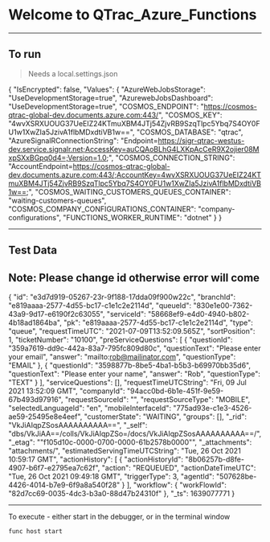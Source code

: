 
# Welcome to QTrac_Azure_Functions



***
## To run

> Needs a local.settings.json

{
  "IsEncrypted": false,
  "Values": {
    "AzureWebJobsStorage": "UseDevelopmentStorage=true",
    "AzurewebJobsDashboard": "UseDevelopmentStorage=true",
    "COSMOS_ENDPOINT": "https://cosmos-qtrac-global-dev.documents.azure.com:443/",
    "COSMOS_KEY": "4wvXSRXUOUG37UeEIZ24KTmuXBM4JTj54ZjvRB9SzqTlpc5Ybq7S4OY0FU1w1XwZIa5JzivA1flbMDxdtiVB1w==",
    "COSMOS_DATABASE": "qtrac",
    "AzureSignalRConnectionString": "Endpoint=https://sigr-qtrac-westus-dev.service.signalr.net;AccessKey=auCQAoBLhG4LXKpAcCeR9X2ojier08MxpSXxBGpq0d4=;Version=1.0;",
    "COSMOS_CONNECTION_STRING": "AccountEndpoint=https://cosmos-qtrac-global-dev.documents.azure.com:443/;AccountKey=4wvXSRXUOUG37UeEIZ24KTmuXBM4JTj54ZjvRB9SzqTlpc5Ybq7S4OY0FU1w1XwZIa5JzivA1flbMDxdtiVB1w==;",
    "COSMOS_WAITING_CUSTOMERS_QUEUES_CONTAINER": "waiting-customers-queues",
    "COSMOS_COMPANY_CONFIGURATIONS_CONTAINER": "company-configurations",
    "FUNCTIONS_WORKER_RUNTIME": "dotnet"
  }
}


***
## Test Data
## Note: Please change id otherwise error will come
{
    "id": "e3d7d919-05267-23r-9f188-17dda09f900w22c",
    "branchId": "e819aaaa-2577-4d55-bc17-c1e1c2e2114d",
    "queueId": "830e1e00-7362-43a9-9d17-e6190f2c63055",
    "serviceId": "58668ef9-e4d0-4940-b802-4b18ad1864ba",
    "pk": "e819aaaa-2577-4d55-bc17-c1e1c2e2114d",
    "type": "queue",
    "requestTimeUTC": "2021-07-09T13:52:09.565Z",
    "sortPosition": 1,
    "ticketNumber": "10100",
    "preServiceQuestions": [
        {
            "questionId": "359a7619-dd9c-442a-83a7-795fc809d80c",
            "questionText": "Please enter your email",
            "answer": "mailto:rob@mailinator.com",
            "questionType": "EMAIL"
        },
        {
            "questionId": "3598877b-8be5-4ba1-b5b3-b69970bb35d6",
            "questionText": "Please enter your name",
            "answer": "Rob",
            "questionType": "TEXT"
        }
    ],
    "serviceQuestions": [],
    "requestTimeUTCString": "Fri, 09 Jul 2021 13:52:09 GMT",
    "companyId": "94acc0bd-6b1e-451f-9e59-67b493d97916",
    "requestSourceId": "",
    "requestSourceType": "MOBILE",
    "selectedLanguageId": "en",
    "mobileInterfaceId": "775ad93e-c1e3-4526-ae59-25495e8e4eef",
    "customerState": "WAITING",
    "groups": [],
    "_rid": "VkJiAIqpZSosAAAAAAAAAA==",
    "_self": "dbs/VkJiAA==/colls/VkJiAIqpZSo=/docs/VkJiAIqpZSosAAAAAAAAAA==/",
    "_etag": "\"f105d10c-0000-0700-0000-61b2578b0000\"",
    "_attachments": "attachments/",
    "estimatedServingTimeUTCString": "Tue, 26 Oct 2021 10:59:17 GMT",
    "actionHistory": [
        {
            "actionHistoryId": "8b06257b-d8fe-4907-b6f7-e2795ea7c62f",
            "action": "REQUEUED",
            "actionDateTimeUTC": "Tue, 26 Oct 2021 09:49:18 GMT",
            "triggerType": 3,
            "agentId": "507628be-4426-4014-b7e9-6f9a8a540f28"
        }
    ],
        "workflow":
        {
            "workFlowId": "82d7cc69-0035-4dc3-b3a0-88d47b24310f"
        },
    "_ts": 1639077771
}


***
To execute - either start in the debugger, or in the terminal window

    func host start

